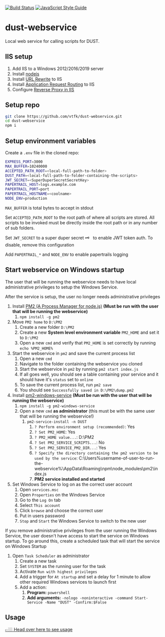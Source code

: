 [![Build Status](https://dev.azure.com/vtfk/DUST/_apis/build/status/vtfk.dust-webservice?branchName=main)](https://dev.azure.com/vtfk/DUST/_build/latest?definitionId=3&branchName=main)
[![JavaScript Style Guide](https://img.shields.io/badge/code_style-standard-brightgreen.svg)](https://standardjs.com)

# dust-webservice

Local web service for calling scripts for DUST.

## IIS setup

1.	Add IIS to a Windows 2012/2016/2019 server
1.	Install [nodejs](https://nodejs.org/en/download/)
1.	Install [URL Rewrite](https://www.microsoft.com/web/handlers/webpi.ashx?command=getinstallerredirect&appid=urlrewrite2) to IIS
1.	Install [Application Request Routing](https://www.microsoft.com/web/handlers/webpi.ashx?command=getinstallerredirect&appid=ARRv3_0) to IIS
1.	Configure [Reverse Proxy in IIS](https://tecadmin.net/set-up-reverse-proxy-using-iis/)

## Setup repo

```bash
git clone https://github.com/vtfk/dust-webservice.git
cd dust-webservice
npm i
```

## Setup environment variables

Create a `.env` file in the cloned repo:

```bash
EXPRESS_PORT=3000
MAX_BUFFER=10240000
ACCEPTED_PATH_ROOT=<local-full-path-to-folder>
DUST_PATH=<local-full-path-to-folder-containing-the-scripts>
JWT_SECRET=<SuperDuperSecretSecretKey>
PAPERTRAIL_HOST=logs.example.com
PAPERTRAIL_PORT=port
PAPERTRAIL_HOSTNAME=<coolname>
NODE_ENV=production
```

`MAX_BUFFER` is total bytes to accept in stdout

Set `ACCEPTED_PATH_ROOT` to the root path of where all scripts are stored. All scripts to be invoked must be directly inside the root path or in any number of sub folders.

Set `JWT_SECRET` to a super duper secret 🗝 &nbsp; to enable JWT token auth. To disable, remove this configuration

Add `PAPERTRAIL_*` and `NODE_ENV` to enable papertrails logging

## Start webservice on Windows startup

The user that will be running the webservice needs to have local administrative privileges to setup the Windows Service.

After the service is setup, the user no longer needs administrative privileges

1. Install [PM2 (A Process Manager for node.js)](https://pm2.keymetrics.io/) **(Must be run with the user that will be running the webservice)**
    1. `npm install -g pm2`
1. Move `PM2 home` to `D:\PM2`
    1. Create a new folder `D:\PM2`
    1. Create a new **System level environment variable** `PM2_HOME` and set it to `D:\PM2`
    1. Open a new `cmd` and verify that `PM2_HOME` is set correctly by running `echo %PM2_HOME%`
1. Start the webservice in `pm2` and save the current process list
    1. Open a new `cmd`
    1. Navigate to the folder containing the webservice you cloned
    1. Start the webservice in `pm2` by running `pm2 start index.js`
    1. If all goes well, you should see a table containing your service and it should have it's `status` set to `online`
    1. To save the current process list, run `pm2 save`
    1. You should see `Successfully saved in D:\PM2\dump.pm2`
1. Install [pm2-windows-service](https://www.npmjs.com/package/pm2-windows-service) **(Must be run with the user that will be running the webservice)**
    1. `npm install -g pm2-windows-service`
    1. Open a new `cmd` **as administrator** (this must be with the same user that will be running the webservice!)
        1. `pm2-service-install -n DUST`
            1. `? Perform environment setup (recommended)`: Yes
            1. `? Set PM2_HOME`: Yes
            1. `? PM2_HOME value...`: D:\PM2
            1. `? Set PM2_SERVICE_SCRIPTS...`: No
            1. `? Set PM2_SERVICE_PM2_DIR...`: Yes
            1. `? Specify the directory containing the pm2 version to be used by the service`: C:\Users\%username-of-user-to-run-the-webservice%\AppData\Roaming\npm\node_modules\pm2\index.js
            1. **PM2 service installed and started**
1. Set Windows Service to log on as the correct user account
    1. Open `services.msc`
    1. Open `Properties` on the Windows Service
    1. Go to the `Log On` tab
    1. Select `This account`
    1. Click `browse` and choose the correct user
    1. Put in users password
    1. `Stop` and `Start` the Windows Service to switch to the new user 

If you remove administrative privileges from the user running the Windows Service, the user doesn't have access to start the service on Windows startup. To go around this, create a scheduled task that will start the service on Windows Startup

1. Open `Task Scheduler` as administrator
    1. Create a new task
    1. Set `SYSTEM` as the running user for the task
    1. Activate `Run with highest privileges`
    1. Add a trigger for `At startup` and set a delay for 1 minute to allow other required Windows services to launch first
    1. Add a action:
        1. **Program:** `powershell`
        1. **Add arguments:** `-nologo -noninteractive -command Start-Service -Name "DUST" -Confirm:$False`


## Usage

[👉🏼 Head over here to see usage](./USAGE.md)
